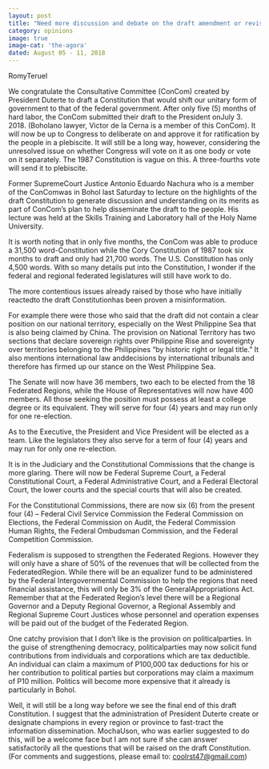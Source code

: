 ```yaml
---
layout: post
title: "Need more discussion and debate on the draft amendment or revision to the Constitution"
category: opinions
image: true
image-cat: 'the-agora'
dated: August 05 - 11, 2018
---
```


RomyTeruel

We congratulate the Consultative Committee (ConCom) created by President Duterte to draft a Constitution that would shift our unitary form of government to that of the federal government.  After only five (5) months of hard labor, the ConCom submitted their draft to the President onJuly 3. 2018. (Boholano lawyer, Victor de la Cerna is a member of this ConCom).  It will now be up to Congress to deliberate on and approve it for ratification by the people in a plebiscite.  It will still be a long way, however, considering the unresolved issue on whether Congress will vote on it as one body or vote on it separately.  The 1987 Constitution is vague on this. A three-fourths vote will send it to plebiscite.

Former SupremeCourt Justice Antonio Eduardo Nachura who is a member of the ConComwas in Bohol last Saturday to lecture on the highlights of the draft Constitution to generate discussion and understanding on its merits as part of ConCom’s plan to help disseminate the draft to the people.   His lecture was held at the Skills Training and Laboratory hall of the Holy Name University.

It is worth noting that in only five months, the ConCom was able to produce a 31,500 word-Constitution while the Cory Constitution of 1987 took six months to draft and only had 21,700 words.  The U.S. Constitution has only 4,500 words. With so many details put into the Constitution, I wonder if the federal and regional federated legislatures will still have work to do.

The more contentious issues already raised by those who have initially reactedto the draft Constitutionhas been proven a misinformation.  

For example there were those who said that the draft did not contain a clear position on our national territory, especially on the West Philippine Sea that is also being claimed by China. The provision on National Territory has two sections that declare sovereign rights over Philippine Rise and sovereignty over territories belonging to the Philippines “by historic right or legal title.” It also mentions international law anddecisions by international tribunals and therefore has firmed up our stance on the West Philippine Sea.

The Senate will now have 36 members, two each to be elected from the 18 Federated Regions, while the House of Representatives will now have 400 members.  All those seeking the position must possess at least a college degree or its equivalent.  They will serve for four (4) years and may run only for one re-election.

As to the Executive, the President and Vice President will be elected as a team.  Like the legislators they also serve for a term of four (4) years and may run for only one re-election.

It is in the Judiciary and the Constitutional Commissions that the change is more glaring.  There will now be Federal Supreme Court, a Federal Constitutional Court, a Federal Administrative Court, and a Federal Electoral Court, the lower courts and the special courts that will also be created.

For the Constitutional Commissions, there are now six (6) from the present four (4)  – Federal Civil Service Commission the Federal Commission on Elections, the Federal Commission on Audit, the Federal Commission Human Rights, the Federal Ombudsman Commission, and the Federal Competition Commission. 

Federalism is supposed to strengthen the Federated Regions.  However they will only have a share of 50% of the revenues that will be collected from the FederatedRegion.  While there will be an equalizer fund to be administered by the Federal Intergovernmental Commission to help the regions that need financial assistance, this will only be 3% of the GeneralAppropriations Act.  Remember that at the Federated Region’s level there will be a Regional Governor and a Deputy Regional Governor, a Regional Assembly and Regional Supreme Court Justices whose personnel and operation expenses will be paid out of the budget of the Federated Region.

One catchy provision that I don’t like is the provision on politicalparties. In the guise of strengthening democracy, politicalparties may now solicit fund contributions from individuals and corporations which are tax deductible.  An individual can claim a maximum of P100,000 tax deductions for his or her contribution to political parties but corporations may claim a maximum of P10 million.  Politics will become more expensive that it already is particularly in Bohol.

Well, it will still be a long way before we see the final end of this draft Constitution.  I suggest that the administration of President Duterte create or designate champions in every region or province to fast-tract the information dissemination.  MochaUson, who was earlier suggested to do this, will be a welcome face but I am not sure if she can answer satisfactorily all the questions that will be raised on the draft Constitution.(For comments and suggestions, please email to: coolrst47@gmail.com)
